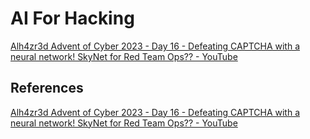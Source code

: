 # AI For Hacking


[Alh4zr3d Advent of Cyber 2023 - Day 16 - Defeating CAPTCHA with a neural network! SkyNet for Red Team Ops?? - YouTube](https://www.youtube.com/watch?v=jR0g1DJiQ0Y)


## References

[Alh4zr3d Advent of Cyber 2023 - Day 16 - Defeating CAPTCHA with a neural network! SkyNet for Red Team Ops?? - YouTube](https://www.youtube.com/watch?v=jR0g1DJiQ0Y)

